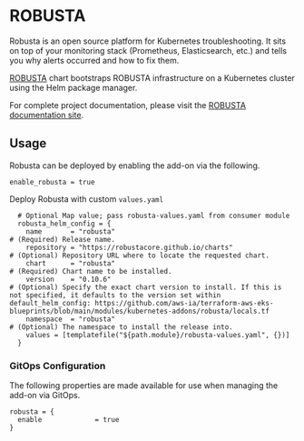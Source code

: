 # ROBUSTA

Robusta is an open source platform for Kubernetes troubleshooting. It sits on top of your monitoring stack (Prometheus, Elasticsearch, etc.) and tells you why alerts occurred and how to fix them.

[ROBUSTA](https://github.com/robusta-dev/robusta/tree/master/helm/robusta) chart bootstraps ROBUSTA infrastructure on a Kubernetes cluster using the Helm package manager.

For complete project documentation, please visit the [ROBUSTA documentation site](https://docs.robusta.dev/master/installation.html).

## Usage

Robusta can be deployed by enabling the add-on via the following.

```hcl
enable_robusta = true
```

Deploy Robusta with custom `values.yaml`

```hcl
  # Optional Map value; pass robusta-values.yaml from consumer module
  robusta_helm_config = {
    name       = "robusta"                                               # (Required) Release name.
    repository = "https://robustacore.github.io/charts"                  # (Optional) Repository URL where to locate the requested chart.
    chart      = "robusta"                                               # (Required) Chart name to be installed.
    version    = "0.10.6"                                                 # (Optional) Specify the exact chart version to install. If this is not specified, it defaults to the version set within default_helm_config: https://github.com/aws-ia/terraform-aws-eks-blueprints/blob/main/modules/kubernetes-addons/robusta/locals.tf
    namespace  = "robusta"                                               # (Optional) The namespace to install the release into.
    values = [templatefile("${path.module}/robusta-values.yaml", {})]
  }
```

### GitOps Configuration

The following properties are made available for use when managing the add-on via GitOps.

```
robusta = {
  enable             = true
}
```
